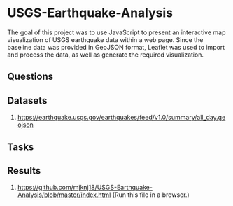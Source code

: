 # USGS-Earthquake-Analysis

The goal of this project was to use JavaScript to present an interactive map visualization of USGS earthquake data within a web page. Since the baseline data was provided in GeoJSON format, Leaflet was used to import and process the data, as well as generate the required visualization.

## Questions



## Datasets

1. https://earthquake.usgs.gov/earthquakes/feed/v1.0/summary/all_day.geojson

## Tasks



## Results

1. https://github.com/mjknj18/USGS-Earthquake-Analysis/blob/master/index.html (Run this file in a browser.)